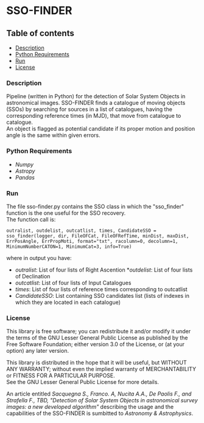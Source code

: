 # SSO-FINDER
## Table of contents
* [Description](#Description)
* [Python Requirements](#Python-equirements)
* [Run](#Run)
* [License](#License)

### Description
Pipeline (written in Python) for the detection of Solar System Objects in astronomical images.
SSO-FINDER finds a catalogue of moving objects (SSOs) by searching for sources in a list of catalogues, having the corresponding reference times (in MJD), that move from catalogue to catalogue.  
An object is flagged as potential candidate if its proper motion and position angle is the same within given errors.

### Python Requirements
* _Numpy_
* _Astropy_
* _Pandas_

### Run
The file sso-finder.py contains the SSO class in which the "sso_finder" function is the one useful for the SSO recovery.  
The function call is:

```
outralist, outdelist, outcatlist, times, CandidateSSO = sso_finder(logger, dir, FileOFCat, FileOFRefTime, minDist, maxDist, ErrPosAngle, ErrPropMoti, format="txt", racolumn=0, decolumn=1, MinimumNumberCATON=1, MinimumCat=3, info=True)
```

where in output you have:
* _outralist_:     List of four lists of Right Ascention
*_outdelist_:     List of four lists of Declination
* _outcatlist_:    List of four lists of Input Catalogues
* _times_:         List of four lists of reference times corresponding to outcatlist
* _CandidateSSO_:  List containing SSO candidates list (lists of indexes in which they are located in each catalogue)



### License

This library is free software; you can redistribute it and/or modify it under the terms of the GNU Lesser General Public License as published by the Free Software Foundation; either version 3.0 of the License, or (at your option) any later version.

This library is distributed in the hope that it will be useful, but WITHOUT ANY WARRANTY; without even the implied warranty of MERCHANTABILITY or FITNESS FOR A PARTICULAR PURPOSE.  
See the GNU Lesser General Public License for more details.

An article entitled _Sacquegna S., Franco. A, Nucita A.A., De Paolis F., and Strafella F., TBD, "Detection of Solar System Objects in astronomical survey images: a new developed algorithm"_ describing the usage and the capabilities of the SSO-FINDER is sumbitted to _Astronomy & Astrophysics_.
